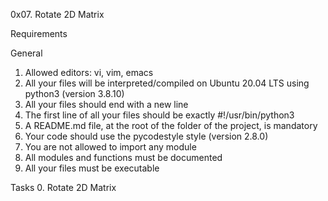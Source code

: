 0x07. Rotate 2D Matrix

Requirements

General

1. Allowed editors: vi, vim, emacs
2. All your files will be interpreted/compiled on Ubuntu 20.04 LTS using python3 (version 3.8.10)
3. All your files should end with a new line
4. The first line of all your files should be exactly #!/usr/bin/python3
5. A README.md file, at the root of the folder of the project, is mandatory
6. Your code should use the pycodestyle style (version 2.8.0)
7. You are not allowed to import any module
8. All modules and functions must be documented
9. All your files must be executable

Tasks
0. Rotate 2D Matrix
